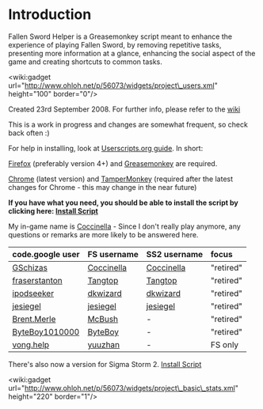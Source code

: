 # Introduction #

Fallen Sword Helper is a Greasemonkey script meant to enhance the experience of playing Fallen Sword, by removing repetitive tasks, presenting more information at a glance, enhancing the social aspect of the game and creating shortcuts to common tasks.

&lt;wiki:gadget url="http://www.ohloh.net/p/56073/widgets/project\_users.xml" height="100" border="0"/&gt;

Created 23rd September 2008. For further info, please refer to the [wiki](Index.md)

This is a work in progress and changes are somewhat frequent, so check back often :)

For help in installing, look at [Userscripts.org guide](http://userscripts.org/about/installing).
In short:

[Firefox](http://getfirefox.com/) (preferably version 4+) and [Greasemonkey](https://addons.mozilla.org/firefox/addon/748) are required.

[Chrome](http://www.google.com/chrome) (latest version) and
[TamperMonkey](https://chrome.google.com/webstore/detail/dhdgffkkebhmkfjojejmpbldmpobfkfo) (required after the latest changes for Chrome - this may change in the near future)

**If you have what you need, you should be able to install the script by clicking here: [Install Script](https://fallenswordhelper.googlecode.com/svn/trunk/fallenswordhelper.user.js)**

My in-game name is [Coccinella](http://fallensword.com/index.php?cmd=profile&player_id=1393340) - Since I don't really play anymore, any questions or remarks are more likely to be answered here.

| **code.google user** | **FS username** | **SS2 username** | **focus** |
|:---------------------|:----------------|:-----------------|:----------|
| [GSchizas](http://code.google.com/u/GSchizas/) | [Coccinella](http://fallensword.com/index.php?cmd=profile&player_id=1393340) | [Coccinella](http://www.sigmastorm2.com/index.php?cmd=profile&player_id=1106198) | "retired" |
| [fraserstanton](http://code.google.com/u/fraserstanton/) | [Tangtop](http://www.fallensword.com/index.php?cmd=profile&player_id=1346893) | [Tangtop](http://www.sigmastorm2.com/index.php?cmd=profile&player_id=1267797) | "retired" |
| [ipodseeker](http://code.google.com/u/ipodseeker/) | [dkwizard](http://www.fallensword.com/index.php?cmd=profile&player_id=2536682) | [dkwizard](http://www.sigmastorm2.com/index.php?cmd=profile&player_id=1191381) | "retired" |
| [jesiegel](http://code.google.com/u/jesiegel/) | [jesiegel](http://www.fallensword.com/index.php?cmd=profile&player_id=1570854) | [jesiegel](http://www.sigmastorm2.com/index.php?cmd=profile&player_id=1133910) | "retired" |
| [Brent.Merle](http://code.google.com/u/Brent.Merle/) | [McBush](http://www.fallensword.com/index.php?cmd=profile&player_id=2169401) | -                | "retired" |
| [ByteBoy1010000](http://code.google.com/u/ByteBoy1010000/) | [ByteBoy](http://www.fallensword.com/index.php?cmd=profile&player_id=2156859) | -                | "retired" |
| [vong.help](http://code.google.com/u/vong.help/) | [yuuzhan](http://www.fallensword.com/index.php?cmd=profile&player_id=1599987) | -                | FS only   |


There's also now a version for Sigma Storm 2. [Install Script](https://fallenswordhelper.googlecode.com/svn/trunk/sigmastormhelper.user.js)

&lt;wiki:gadget url="http://www.ohloh.net/p/56073/widgets/project\_basic\_stats.xml" height="220" border="1"/&gt;
